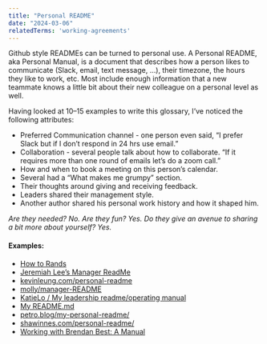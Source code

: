 ```yaml
---
title: "Personal README"
date: "2024-03-06"
relatedTerms: 'working-agreements'
---
```


Github style READMEs can be turned to personal use. A Personal README, aka Personal Manual, is a document that describes how a person likes to communicate (Slack, email, text message, …), their timezone, the hours they like to work, etc. Most include enough information that a new teammate knows a little bit about their new colleague on a personal level as well.

Having looked at 10–15 examples to write this glossary, I’ve noticed the following attributes:

- Preferred Communication channel - one person even said, “I prefer Slack but if I don’t respond in 24 hrs use email.”
- Collaboration - several people talk about how to collaborate. “If it requires more than one round of emails let’s do a zoom call.”
- How and when to book a meeting on this person’s calendar.
- Several had a “What makes me grumpy” section.
- Their thoughts around giving and receiving feedback.
- Leaders shared their management style.
- Another author shared his personal work history and how it shaped him.

_Are they needed? No. Are they fun? Yes. Do they give an avenue to sharing a bit more about yourself? Yes._

#### Examples:

- [How to Rands](https://randsinrepose.com/archives/how-to-rands/)
- [Jeremiah Lee’s Manager ReadMe](https://www.jeremiahlee.com/posts/manager-readme/)
- [kevinleung.com/personal-readme](https://kevinleung.com/personal-readme/)
- [molly/manager-README](https://github.com/molly/manager-README)
- [KatieLo / My leadership readme/operating manual](https://github.com/KatieLo/README)
- [My README.md](https://medium.com/@mikekleiman/my-readme-md-35bd0197a5c5)
- [petro.blog/my-personal-readme/](https://petro.blog/my-personal-readme-13287f18223d)
- [shawinnes.com/personal-readme/](https://shawinnes.com/personal-readme/)
- [Working with Brendan Best: A Manual](https://www.rocketsurgery.ca/static/media/brendan-best/Brendan%20Best%20Manual%20aka%20Working%20With%20Me.PDF)

